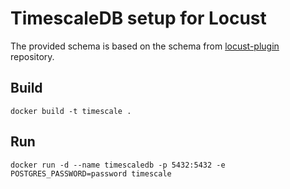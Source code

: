 # TimescaleDB setup for Locust

The provided schema is based on the schema from [locust-plugin](https://github.com/SvenskaSpel/locust-plugins) repository.

## Build
`docker build -t timescale .`

## Run
`docker run -d --name timescaledb -p 5432:5432 -e POSTGRES_PASSWORD=password timescale`
